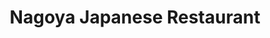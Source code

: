 ---
title: Nagoya Japanese Restaurant
lng: -76.9035736
lat: 40.2427375
color: 'var(--noodles)'
type: noodles
address: 829 State St, Lemoyne, PA 17043
rating: 4
tags: 
  - japanese
  - ramen
  - gyoza
---